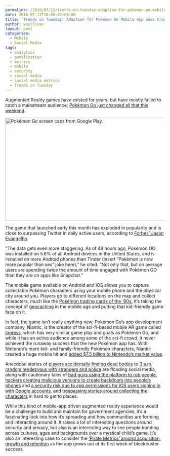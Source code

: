 ```yaml
---
permalink: /2016/07/12/trends-on-tuesday-adoption-for-pokemon-go-mobile-app-goes-crazy/
date: 2016-07-12T10:00:37+00:00
title: 'Trends on Tuesday: Adoption for Pokémon Go Mobile App Goes Crazy'
author: wsullivan
layout: post
categories:
  - Mobile
  - Social Media
tags:
  - analytics
  - gamification
  - metrics
  - mobile
  - security
  - social media
  - social media metrics
  - Trends on Tuesday
---
```


Augmented Reality games have existed for years, but have mostly failed to catch a mainstream audience; [Pokémon Go just changed all that this weekend](http://www.pokemon.com/us/pokemon-video-games/pokemon-go/).

<img class="aligncenter size-full wp-image-364561" src="https://s3.amazonaws.com/sitesusa/wp-content/uploads/sites/212/2016/07/600-x-325-Pokemon-Go-screen-caps-from-Google-Play.jpg" alt="Pokémon Go screen caps from Google Play." width="600" height="325" />

The game that launched early this month has exploded in popularity and is close to surpassing Twitter in daily active users, according to [Forbes’ Jason Evangelho](http://www.forbes.com/sites/jasonevangelho/2016/07/10/pokemon-go-about-to-surpass-twitter-in-daily-active-users/).

“The data gets even more staggering. As of 48 hours ago, Pokémon GO was installed on 5.6% of all Android devices in the United States, and is installed on more Android phones than Tinder (insert “Pokémon is now more popular than sex” joke here),” he cited. “Not only that, but on average users are spending _twice_ the amount of time engaged with Pokémon GO than they are on apps like Snapchat.”

The mobile game available on Android and IOS allows you to capture collectable Pokémon characters using your mobile phone and the physical city around you. Players go to different locations on the map and collect characters, much like the [Pokémon trading cards of the ‘90s.](https://en.wikipedia.org/wiki/Pok%C3%A9mon_Trading_Card_Game) It’s taking the concept of [geocaching](https://en.wikipedia.org/wiki/Geocaching) in the mobile age and putting that kid-friendly game face on it.

In fact, the game isn&#8217;t really anything new; Pokémon Go&#8217;s app development company, Niantic, is the creator of the sci-fi-based mobile AR game called [Ingress](https://www.ingress.com/), which has very similar game play and goals as Pokémon Go, and while it has an active audience among some of the sci-fi crowd, it never achieved the runaway success that the new Pokémon app has. With Nintendo&#8217;s more kid- and family-friendly Pokémon characters, Niantic created a huge mobile hit and [added $7.5 billion to Nintendo&#8217;s market value](http://www.theverge.com/2016/7/11/12147600/nintendos-stock-pokemon-go).

Anecdotal stories of [players accidentally finding dead bodies](http://thenextweb.com/insider/2016/07/08/was-it-a-ghost-pokemon/) to [3 a.m. random rendezvous with strangers and police](http://imgur.com/KAwwxFp) are flooding social media, along with cautionary tales of [bad guys using the platform to rob people](http://www.usatoday.com/story/tech/2016/07/10/four-suspects-arrested-string-pokemon-go-related-armed-robberies/86922474/), [hackers creating malicious versions to create backdoors into people&#8217;s phones](http://motherboard.vice.com/read/pokmon-go-hack) and [a security risk due to app permissions for iOS users signing in with Google accounts](http://fortune.com/2016/07/11/pokemon-go-security/), and [trespassing stories around collecting the characters](https://www.reddit.com/r/washingtondc/comments/4ruvln/pokemon_go_theres_a_gym_in_the_center_of_the/) in hard to get to places.

While this kind of mobile-app driven augmented reality experience would be a challenge to build and maintain for government agencies, it’s a fascinating look into how it’s spreading and how communities are forming and interacting around it. It raises a lot of interesting questions around security and privacy, but also is an interesting way to see people bonding across cultures, ages and backgrounds over a mystical child&#8217;s game. It’s also an interesting case to consider the [‘Pirate Metrics’ around acquisition, growth and retention](http://www.digitalgov.gov/2016/05/12/using-pirate-metrics-to-analyze-your-mobile-applications-audience/) as the app grows out of its first week of blockbuster success.